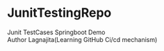 # JunitTestingRepo
Junit TestCases Springboot Demo
<br>
Author Lagnajita(Learning GitHub Ci/cd mechanism)
